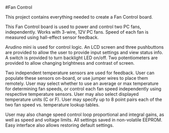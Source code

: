 #Fan Control

This project contains everything needed to create a Fan Control board.  

This Fan Control board is used to power and control two PC fans, independently.  Works with 3-wire, 12V PC fans.  Speed of each fan is measured using hall-effect sensor feedback.

Arudino mini is used for control logic.  An LCD screen and three pushbuttons are provided to allow the user to provide input settings and view status info.  A switch is provided to turn backlight LED on/off.  Two potentiometers are provided to allow changing brightness and contrast of screen.

Two independent temperature sensors are used for feedback.  User can populate these sensors on-board, or use jumper wires to place them remotely.  User may select whether to use an average or max temperature for determining fan speeds, or control each fan speed independently using respective temperature sensors.  User may also select displayed temperature units (C or F).  User may specify up to 8 point pairs each of the two fan speed vs. temperature lookup tables.

User may also change speed control loop proportional and integral gains, as well as speed and voltage limits.  All settings saved in non-volatile EEPROM.  Easy interface also allows restoring default settings.